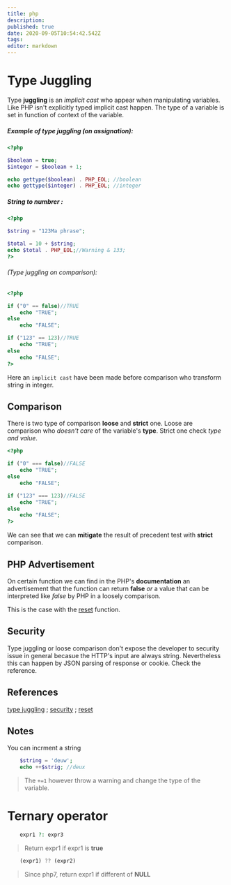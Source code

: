 ```yaml
---
title: php
description: 
published: true
date: 2020-09-05T10:54:42.542Z
tags: 
editor: markdown
---
```


# Type Juggling

Type **juggling** is an *implicit cast* who appear when manipulating variables. Like PHP isn't explicitly typed implicit cast happen. The type of a variable is set in function of context of the variable.

##### Example of type juggling (on assignation):

```php
<?php

$boolean = true;
$integer = $boolean + 1;

echo gettype($boolean) . PHP_EOL; //boolean
echo gettype($integer) . PHP_EOL; //integer
```

##### String to numbrer :
```php
<?php

$string = "123Ma phrase";

$total = 10 + $string;
echo $total . PHP_EOL;//Warning & 133;
?>
```

###### (Type juggling on comparison):

```php
<?php

if ("0" == false)//TRUE
    echo "TRUE";
else
    echo "FALSE";

if ("123" == 123)//TRUE
    echo "TRUE";
else
    echo "FALSE";
?>
```

Here an `implicit cast` have been made before comparison who transform string in integer.

## Comparison

There is two type of comparison **loose** and **strict** one. Loose are comparison who *doesn't care* of the variable's **type**. Strict one check *type and value*.

```php
<?php

if ("0" === false)//FALSE
    echo "TRUE";
else
    echo "FALSE";

if ("123" === 123)//FALSE
    echo "TRUE";
else
    echo "FALSE";
?>
```

We can see that we can **mitigate** the result of precedent test with **strict** comparison.

## PHP Advertisement

On certain function we can find in the PHP's **documentation** an advertisement that the function can return **false** *or* a value that can be interpreted like *false* by PHP in a loosely comparison.

This is the case with the [reset](https://www.php.net/manual/fr/function.reset.php) function.

## Security

Type juggling or loose comparison don't expose the developer to security issue in general becasue the HTTP's input are always string. Nevertheless this can happen by JSON parsing of response or cookie. Check the reference.

## References
[type juggling](https://www.php.net/manual/fr/language.types.type-juggling.php) ; [security](https://www.php.net/manual/fr/language.types.type-juggling.php) ; [reset](https://www.php.net/manual/fr/function.reset.php)

## Notes
You can incrment a string

```php
	$string = 'deuw';
	echo ++$strig; //deux
```

> The `+=1` however throw a warning and change the type of the variable.

# Ternary operator

```php
	expr1 ?: expr3
```

> Return expr1 if expr1 is **true**

```php
	(expr1) ?? (expr2) 
```

> Since php7, return expr1 if different of **NULL**